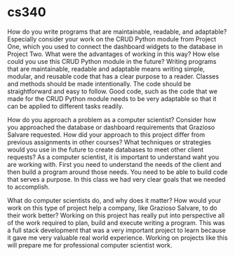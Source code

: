 # cs340

How do you write programs that are maintainable, readable, and adaptable? Especially consider your work on the CRUD Python module from Project One, which you used to connect the dashboard widgets to the database in Project Two. What were the advantages of working in this way? How else could you use this CRUD Python module in the future?
Writing programs that are maintainable, readable and adaptable means writing simple, modular, and reusable code that has a clear purpose to a reader. Classes and methods should be made intentionally. The code should be straightforward and easy to follow. Good code, such as the code that we made for the CRUD Python module needs to be very adaptable so that it can be applied to different tasks readily.


How do you approach a problem as a computer scientist? Consider how you approached the database or dashboard requirements that Grazioso Salvare requested. How did your approach to this project differ from previous assignments in other courses? What techniques or strategies would you use in the future to create databases to meet other client requests?
As a computer scientist, it is important to understand waht you are working with. First you need to understand the needs of the client and then build a program around those needs. You need to be able to build code that serves a purpose. In this class we had very clear goals that we needed to accomplish.



What do computer scientists do, and why does it matter? How would your work on this type of project help a company, like Grazioso Salvare, to do their work better?
Working on this project has really put into perspective all of the work required to plan, build and execute writing a program. This was a full stack development that was a very important project to learn because it gave me very valuable real world experience. Working on projects like this will prepare me for professional computer scientist work.
